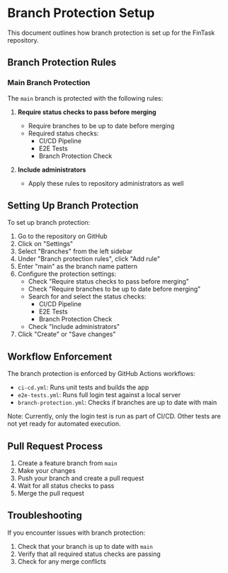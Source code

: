 # Branch Protection Setup

This document outlines how branch protection is set up for the FinTask repository.

## Branch Protection Rules

### Main Branch Protection

The `main` branch is protected with the following rules:

1. **Require status checks to pass before merging**
   - Require branches to be up to date before merging
   - Required status checks:
     - CI/CD Pipeline
     - E2E Tests
     - Branch Protection Check

2. **Include administrators**
   - Apply these rules to repository administrators as well

## Setting Up Branch Protection

To set up branch protection:

1. Go to the repository on GitHub
2. Click on "Settings"
3. Select "Branches" from the left sidebar
4. Under "Branch protection rules", click "Add rule"
5. Enter "main" as the branch name pattern
6. Configure the protection settings:
   - Check "Require status checks to pass before merging"
   - Check "Require branches to be up to date before merging"
   - Search for and select the status checks:
     - CI/CD Pipeline
     - E2E Tests
     - Branch Protection Check
   - Check "Include administrators"
7. Click "Create" or "Save changes"

## Workflow Enforcement

The branch protection is enforced by GitHub Actions workflows:

- `ci-cd.yml`: Runs unit tests and builds the app
- `e2e-tests.yml`: Runs full login test against a local server
- `branch-protection.yml`: Checks if branches are up to date with main

Note: Currently, only the login test is run as part of CI/CD. Other tests are not yet ready for automated execution.

## Pull Request Process

1. Create a feature branch from `main`
2. Make your changes
3. Push your branch and create a pull request
4. Wait for all status checks to pass
5. Merge the pull request

## Troubleshooting

If you encounter issues with branch protection:

1. Check that your branch is up to date with `main`
2. Verify that all required status checks are passing
3. Check for any merge conflicts